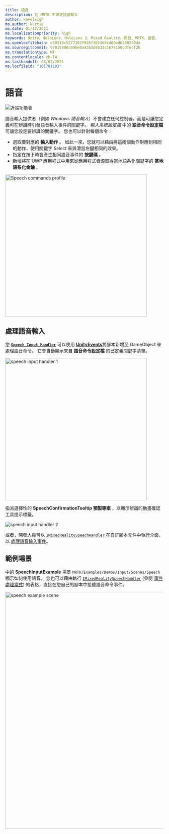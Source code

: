 ```yaml
---
title: 語音
description: 在 MRTK 中設定語音輸入
author: keveleigh
ms.author: kurtie
ms.date: 01/12/2021
ms.localizationpriority: high
keywords: Unity、HoloLens、HoloLens 2、Mixed Reality、開發、MRTK、語音、
ms.openlocfilehash: e30218c5277103f9267365368c400ed6580239da
ms.sourcegitcommit: 97815006c09be0a43b3d9b33c1674150cdfecf2b
ms.translationtype: MT
ms.contentlocale: zh-TW
ms.lasthandoff: 03/03/2021
ms.locfileid: "101781103"
---
```

# <a name="speech"></a>語音

![近端功能表](../Images/Input/MRTK_Input_Speech.png)

語音輸入提供者（例如 *Windows 語音輸入*）不會建立任何控制器，而是可讓您定義可在辨識時引發語音輸入事件的關鍵字。 *輸入系統設定檔* 中的 **語音命令設定檔** 可讓您設定要辨識的關鍵字。 您也可以針對每個命令：

- 選取要對應的 **輸入動作** 。 如此一來，您就可以藉由將這兩個動作對應到相同的動作，使用關鍵字 *Select* 來與滑鼠左鍵相同的效果。
- 指定在按下時會產生相同語音事件的 **按鍵碼** 。
- 新增將在 UWP 應用程式中用來從應用程式資源取得當地語系化關鍵字的 **當地語系化金鑰** 。

<img src="../Images/Input/SpeechCommandsProfile.png" width="450px" alt="Speech commands profile">

## <a name="handling-speech-input"></a>處理語音輸入

您 [**`Speech Input Handler`**](xref:Microsoft.MixedReality.Toolkit.Input.SpeechInputHandler) 可以使用 [**UnityEvents**](https://docs.unity3d.com/Manual/UnityEvents.html)將腳本新增至 GameObject 來處理語音命令。 它會自動顯示來自 **語音命令設定檔** 的已定義關鍵字清單。

<img src="../Images/Input/SpeechCommands_SpeechInputHandler1.png" width="450px" alt="speech input handler 1">

指派選擇性的 **SpeechConfirmationTooltip 預製專案** ，以顯示辨識的動畫確認工具提示標籤。

<img src="../Images/Input/SpeechCommands_SpeechInputHandler2.png" alt="speech input handler 2">

或者，開發人員可以 [`IMixedRealitySpeechHandler`](xref:Microsoft.MixedReality.Toolkit.Input.IMixedRealitySpeechHandler) 在自訂腳本元件中執行介面，以 [處理語音輸入事件](InputEvents.md#input-event-interface-example)。

## <a name="example-scene"></a>範例場景

中的 **SpeechInputExample** 場景 `MRTK/Examples/Demos/Input/Scenes/Speech` 顯示如何使用語音。 您也可以藉由執行 [`IMixedRealitySpeechHandler`](xref:Microsoft.MixedReality.Toolkit.Input.IMixedRealitySpeechHandler) (參閱 [事件處理常式](InputEvents.md)) 的表格，直接在您自己的腳本中接聽語音命令事件。

<img src="../Images/Input/SpeechExampleScene.png" width="750px" alt="speech example scene">
